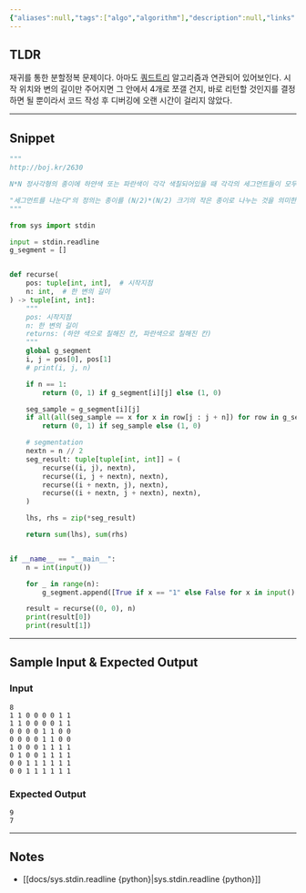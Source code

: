 ```yaml
---
{"aliases":null,"tags":["algo","algorithm"],"description":null,"links":null,"status":null,"title":"2630. 색종이 만들기","created":"2024-12-30T18:55:02","updated":"2024-12-30T20:34:16","difficulty":1,"dg-publish":true,"permalink":"/docs/algorithms/2630. 색종이 만들기/","dgPassFrontmatter":true}
---
```



## TLDR

재귀를 통한 분할정복 문제이다. 아마도 [쿼드트리](https://en.wikipedia.org/wiki/Quadtree) 알고리즘과 연관되어 있어보인다. 시작 위치와 변의 길이만 주어지면 그 안에서 4개로 쪼갤 건지, 바로 리턴할 것인지를 결정하면 될 뿐이라서 코드 작성 후 디버깅에 오랜 시간이 걸리지 않았다.
<!-- 문제에 대한 간략한 설명 및 풀이 접근 방식 요약 -->

---

## Snippet

```python
"""
http://boj.kr/2630

N*N 정사각형의 종이에 하얀색 또는 파란색이 각각 색칠되어있을 때 각각의 세그먼트들이 모두 하얀색 또는 파란색으로 칠해져 있을 수 있도록 세그먼트를 나눈다. 더 이상 나눌 수 없을 때까지 세그먼트를 나누었을 때 하얀색 세그먼트와 파란색 세그먼트의 개수를 구하라.

"세그먼트를 나눈다"의 정의는 종이를 (N/2)*(N/2) 크기의 작은 종이로 나누는 것을 의미한다.
"""

from sys import stdin

input = stdin.readline
g_segment = []


def recurse(
    pos: tuple[int, int],  # 시작지점
    n: int,  # 한 변의 길이
) -> tuple[int, int]:
    """
    pos: 시작지점
    n: 한 변의 길이
    returns: (하얀 색으로 칠해진 칸, 파란색으로 칠해진 칸)
    """
    global g_segment
    i, j = pos[0], pos[1]
    # print(i, j, n)

    if n == 1:
        return (0, 1) if g_segment[i][j] else (1, 0)

    seg_sample = g_segment[i][j]
    if all(all(seg_sample == x for x in row[j : j + n]) for row in g_segment[i : i + n]):
        return (0, 1) if seg_sample else (1, 0)

    # segmentation
    nextn = n // 2
    seg_result: tuple[tuple[int, int]] = (
        recurse((i, j), nextn),
        recurse((i, j + nextn), nextn),
        recurse((i + nextn, j), nextn),
        recurse((i + nextn, j + nextn), nextn),
    )

    lhs, rhs = zip(*seg_result)

    return sum(lhs), sum(rhs)


if __name__ == "__main__":
    n = int(input())

    for _ in range(n):
        g_segment.append([True if x == "1" else False for x in input().strip().split()])

    result = recurse((0, 0), n)
    print(result[0])
    print(result[1])

```

<!-- 주요 코드 작성 -->

---

## Sample Input & Expected Output

### Input

```
8
1 1 0 0 0 0 1 1
1 1 0 0 0 0 1 1
0 0 0 0 1 1 0 0
0 0 0 0 1 1 0 0
1 0 0 0 1 1 1 1
0 1 0 0 1 1 1 1
0 0 1 1 1 1 1 1
0 0 1 1 1 1 1 1
```

### Expected Output

```
9
7
```

---

## Notes

- [[docs/sys.stdin.readline {python}\|sys.stdin.readline {python}]]
